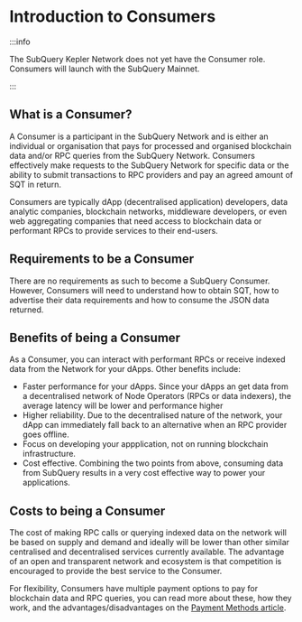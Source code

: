 # Introduction to Consumers

:::info

The SubQuery Kepler Network does not yet have the Consumer role. Consumers will launch with the SubQuery Mainnet.

:::

## What is a Consumer?

A Consumer is a participant in the SubQuery Network and is either an individual or organisation that pays for processed and organised blockchain data and/or RPC queries from the SubQuery Network. Consumers effectively make requests to the SubQuery Network for specific data or the ability to submit transactions to RPC providers and pay an agreed amount of SQT in return.

Consumers are typically dApp (decentralised application) developers, data analytic companies, blockchain networks, middleware developers, or even web aggregating companies that need access to blockchain data or performant RPCs to provide services to their end-users.

## Requirements to be a Consumer

There are no requirements as such to become a SubQuery Consumer. However, Consumers will need to understand how to obtain SQT, how to advertise their data requirements and how to consume the JSON data returned.

## Benefits of being a Consumer

As a Consumer, you can interact with performant RPCs or receive indexed data from the Network for your dApps. Other benefits include:

- Faster performance for your dApps. Since your dApps an get data from a decentralised network of Node Operators (RPCs or data indexers), the average latency will be lower and performance higher
- Higher reliability. Due to the decentralised nature of the network, your dApp can immediately fall back to an alternative when an RPC provider goes offline.
- Focus on developing your appplication, not on running blockchain infrastructure.
- Cost effective. Combining the two points from above, consuming data from SubQuery results in a very cost effective way to power your applications.

## Costs to being a Consumer

The cost of making RPC calls or querying indexed data on the network will be based on supply and demand and ideally will be lower than other similar centralised and decentralised services currently available. The advantage of an open and transparent network and ecosystem is that competition is encouraged to provide the best service to the Consumer.

For flexibility, Consumers have multiple payment options to pay for blockchain data and RPC queries, you can read more about these, how they work, and the advantages/disadvantages on the [Payment Methods article](../design/payment-methods.md).
